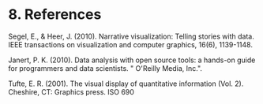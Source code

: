# 8. References

Segel, E., & Heer, J. (2010). Narrative visualization: Telling stories with data. IEEE transactions on visualization and computer graphics, 16(6), 1139-1148.


Janert, P. K. (2010). Data analysis with open source tools: a hands-on guide for programmers and data scientists. " O'Reilly Media, Inc.".


Tufte, E. R. (2001). The visual display of quantitative information (Vol. 2). Cheshire, CT: Graphics press.
ISO 690	